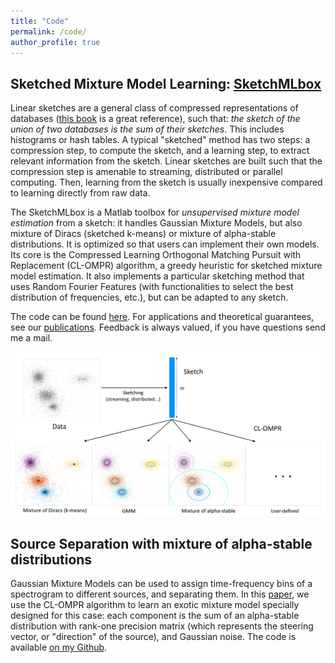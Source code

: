 ```yaml
---
title: "Code"
permalink: /code/
author_profile: true
---
```


## Sketched Mixture Model Learning: <a href="http://sketchml.gforge.inria.fr" target="_blank">SketchMLbox</a>

Linear sketches are a general class of compressed representations of databases ([this book](http://db.cs.berkeley.edu/cs286/papers/synopses-fntdb2012.pdf) is a great reference), such that: *the sketch of the union of two databases is the sum of their sketches*. This includes histograms or hash tables. A typical "sketched" method has two steps: a compression step, to compute the sketch, and a learning step, to extract relevant information from the sketch. Linear sketches are built such that the compression step is amenable to streaming, distributed or parallel computing. Then, learning from the sketch is usually inexpensive compared to learning directly from raw data. 

The SketchMLbox is a Matlab toolbox for *unsupervised mixture model estimation* from a sketch: it handles Gaussian Mixture Models, but also mixture of Diracs (sketched k-means) or mixture of alpha-stable distributions. It is optimized so that users can implement their own models. Its core is the Compressed Learning Orthogonal Matching Pursuit with Replacement (CL-OMPR) algorithm, a greedy heuristic for sketched mixture model estimation. It also implements a particular sketching method that uses Random Fourier Features (with functionalities to select the best distribution of frequencies, etc.), but can be adapted to any sketch.

The code can be found <a href="http://sketchml.gforge.inria.fr" target="_blank">here</a>.
For applications and theoretical guarantees, see our [publications](/publications). Feedback is always valued, if you have questions send me a mail.

![Sketch mixture](/files/sketchml.png)

## Source Separation with mixture of alpha-stable distributions

Gaussian Mixture Models can be used to assign time-frequency bins of a spectrogram to different sources, and separating them. In this [paper](https://arxiv.org/abs/1711.04460), we use the CL-OMPR algorithm to learn an exotic mixture model specially designed for this case: each component is the sum of an alpha-stable distribution with rank-one precision matrix (which represents the steering vector, or "direction" of the source), and Gaussian noise. The code is available [on my Github](https://github.com/nkeriven/alpha_stable_bss).